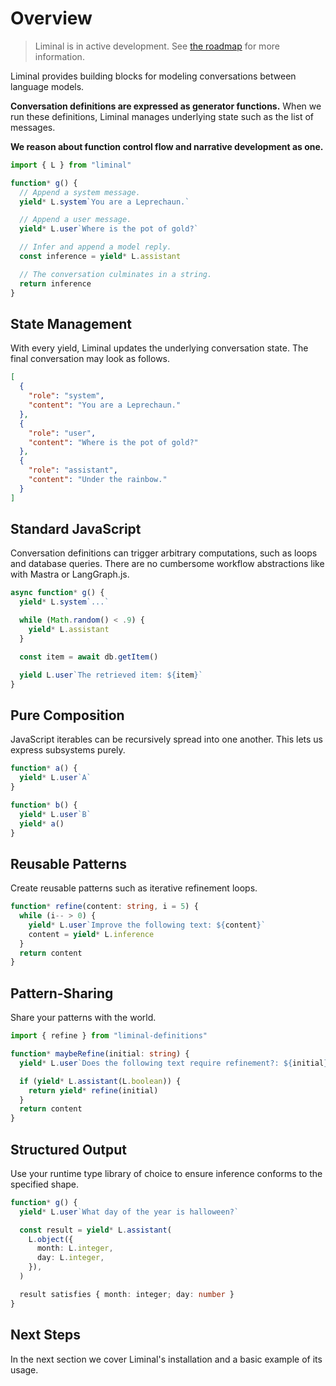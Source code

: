 # Overview <Badge type="warning" text="beta" />

> Liminal is in active development. See
> [the roadmap](https://github.com/harrysolovay/liminal/issues/319) for more
> information.

Liminal provides building blocks for modeling conversations between language
models.

**Conversation definitions are expressed as generator functions.** When we run
these definitions, Liminal manages underlying state such as the list of
messages.

**We reason about function control flow and narrative development as one.**

```ts
import { L } from "liminal"

function* g() {
  // Append a system message.
  yield* L.system`You are a Leprechaun.`

  // Append a user message.
  yield* L.user`Where is the pot of gold?`

  // Infer and append a model reply.
  const inference = yield* L.assistant

  // The conversation culminates in a string.
  return inference
}
```

## State Management

With every yield, Liminal updates the underlying conversation state. The final
conversation may look as follows.

```json
[
  {
    "role": "system",
    "content": "You are a Leprechaun."
  },
  {
    "role": "user",
    "content": "Where is the pot of gold?"
  },
  {
    "role": "assistant",
    "content": "Under the rainbow."
  }
]
```

## Standard JavaScript

Conversation definitions can trigger arbitrary computations, such as loops and
database queries. There are no cumbersome workflow abstractions like with Mastra
or LangGraph.js.

```ts {4,8}
async function* g() {
  yield* L.system`...`

  while (Math.random() < .9) {
    yield* L.assistant
  }

  const item = await db.getItem()

  yield L.user`The retrieved item: ${item}`
}
```

## Pure Composition

JavaScript iterables can be recursively spread into one another. This lets us
express subsystems purely.

```ts {7}
function* a() {
  yield* L.user`A`
}

function* b() {
  yield* L.user`B`
  yield* a()
}
```

## Reusable Patterns

Create reusable patterns such as iterative refinement loops.

```ts
function* refine(content: string, i = 5) {
  while (i-- > 0) {
    yield* L.user`Improve the following text: ${content}`
    content = yield* L.inference
  }
  return content
}
```

## Pattern-Sharing

Share your patterns with the world.

```ts {1,6}
import { refine } from "liminal-definitions"

function* maybeRefine(initial: string) {
  yield* L.user`Does the following text require refinement?: ${initial}`

  if (yield* L.assistant(L.boolean)) {
    return yield* refine(initial)
  }
  return content
}
```

## Structured Output

Use your runtime type library of choice to ensure inference conforms to the
specified shape.

```ts
function* g() {
  yield* L.user`What day of the year is halloween?`

  const result = yield* L.assistant(
    L.object({
      month: L.integer,
      day: L.integer,
    }),
  )

  result satisfies { month: integer; day: number }
}
```

<!-- ## Observability

Yield event "runes." Then listen to for your events at runtime.

```ts
await L.strand(
  function*() {
    yield* L.event("event-name-here")
  },
  {
    handler(event) {
      if (event === "event-name-here") {
        // ...
      }
    },
  },
)
``` -->

## Next Steps

In the next section we cover Liminal's installation and a basic example of its
usage.
